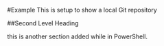 #Example
This is setup to show a local Git repository

##Second Level Heading

this is another section added while in PowerShell.